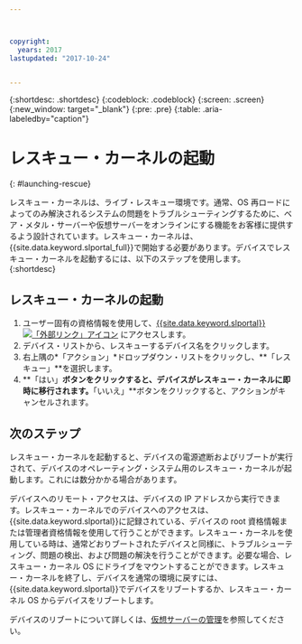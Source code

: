 ```yaml
---



copyright:
  years: 2017
lastupdated: "2017-10-24"


---
```


{:shortdesc: .shortdesc}
{:codeblock: .codeblock}
{:screen: .screen}
{:new_window: target="_blank"}
{:pre: .pre}
{:table: .aria-labeledby="caption"}


# レスキュー・カーネルの起動 
{: #launching-rescue}

レスキュー・カーネルは、ライブ・レスキュー環境です。通常、OS 再ロードによってのみ解決されるシステムの問題をトラブルシューティングするために、ベア・メタル・サーバーや仮想サーバーをオンラインにする機能をお客様に提供するよう設計されています。レスキュー・カーネルは、{{site.data.keyword.slportal_full}}で開始する必要があります。デバイスでレスキュー・カーネルを起動するには、以下のステップを使用します。
{:shortdesc}

## レスキュー・カーネルの起動

1. ユーザー固有の資格情報を使用して、[{{site.data.keyword.slportal}} ![「外部リンク」アイコン](../../icons/launch-glyph.svg "「外部リンク」アイコン")](https://control.softlayer.com/) にアクセスします。
2. デバイス・リストから、レスキューするデバイス名をクリックします。
3. 右上隅の*「アクション」*ドロップダウン・リストをクリックし、**「レスキュー」**を選択します。
4. **「はい」**ボタンをクリックすると、デバイスがレスキュー・カーネルに即時に移行されます。**「いいえ」**ボタンをクリックすると、アクションがキャンセルされます。

## 次のステップ
レスキュー・カーネルを起動すると、デバイスの電源遮断およびリブートが実行されて、デバイスのオペレーティング・システム用のレスキュー・カーネルが起動します。これには数分かかる場合があります。

デバイスへのリモート・アクセスは、デバイスの IP アドレスから実行できます。レスキュー・カーネルでのデバイスへのアクセスは、{{site.data.keyword.slportal}}に記録されている、デバイスの root 資格情報または管理者資格情報を使用して行うことができます。レスキュー・カーネルを使用している時は、通常どおりブートされたデバイスと同様に、トラブルシューティング、問題の検出、および問題の解決を行うことができます。必要な場合、レスキュー・カーネル OS にドライブをマウントすることができます。レスキュー・カーネルを終了し、デバイスを通常の環境に戻すには、{{site.data.keyword.slportal}}でデバイスをリブートするか、レスキュー・カーネル OS からデバイスをリブートします。

デバイスのリブートについて詳しくは、[仮想サーバーの管理](../vsi/vsi_managing.html)を参照してください。

